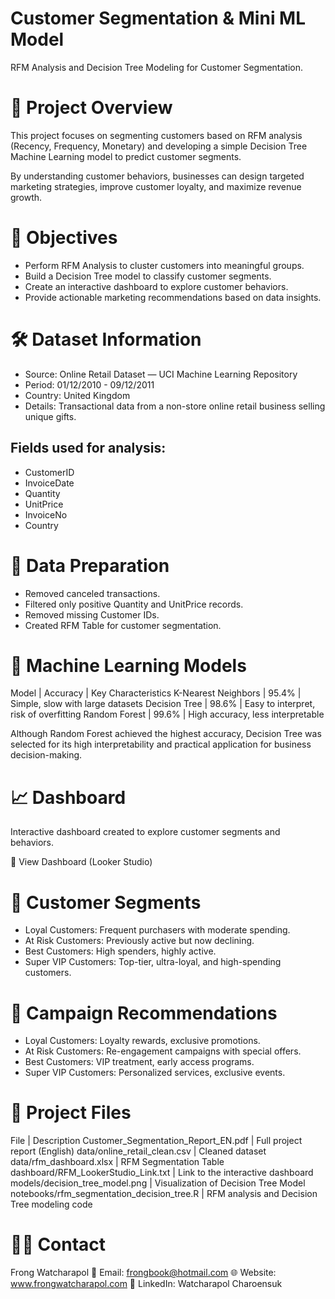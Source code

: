 # Customer Segmentation & Mini ML Model
RFM Analysis and Decision Tree Modeling for Customer Segmentation.

# 📖 Project Overview
This project focuses on segmenting customers based on RFM analysis (Recency, Frequency, Monetary) and developing a simple Decision Tree Machine Learning model to predict customer segments.

By understanding customer behaviors, businesses can design targeted marketing strategies, improve customer loyalty, and maximize revenue growth.

# 🎯 Objectives
- Perform RFM Analysis to cluster customers into meaningful groups.
- Build a Decision Tree model to classify customer segments.
- Create an interactive dashboard to explore customer behaviors.
- Provide actionable marketing recommendations based on data insights.

# 🛠 Dataset Information
- Source: Online Retail Dataset — UCI Machine Learning Repository
- Period: 01/12/2010 - 09/12/2011
- Country: United Kingdom
- Details: Transactional data from a non-store online retail business selling unique gifts.
 ## Fields used for analysis:
 - CustomerID
 - InvoiceDate
 - Quantity
 - UnitPrice
 - InvoiceNo
 - Country

# 🧹 Data Preparation
- Removed canceled transactions.
- Filtered only positive Quantity and UnitPrice records.
- Removed missing Customer IDs.
- Created RFM Table for customer segmentation.

# 🤖 Machine Learning Models

Model | Accuracy | Key Characteristics
K-Nearest Neighbors | 95.4% | Simple, slow with large datasets
Decision Tree | 98.6% | Easy to interpret, risk of overfitting
Random Forest | 99.6% | High accuracy, less interpretable

Although Random Forest achieved the highest accuracy, 
Decision Tree was selected for its high interpretability 
and practical application for business decision-making.

# 📈 Dashboard
Interactive dashboard created to explore customer segments and behaviors.

🔗 View Dashboard (Looker Studio)

# 🧠 Customer Segments
- Loyal Customers: Frequent purchasers with moderate spending.
- At Risk Customers: Previously active but now declining.
- Best Customers: High spenders, highly active.
- Super VIP Customers: Top-tier, ultra-loyal, and high-spending customers.

# 📢 Campaign Recommendations
- Loyal Customers: Loyalty rewards, exclusive promotions.
- At Risk Customers: Re-engagement campaigns with special offers.
- Best Customers: VIP treatment, early access programs.
- Super VIP Customers: Personalized services, exclusive events.

# 📂 Project Files
File | Description
Customer_Segmentation_Report_EN.pdf | Full project report (English)
data/online_retail_clean.csv | Cleaned dataset
data/rfm_dashboard.xlsx | RFM Segmentation Table
dashboard/RFM_LookerStudio_Link.txt | Link to the interactive dashboard
models/decision_tree_model.png | Visualization of Decision Tree Model
notebooks/rfm_segmentation_decision_tree.R | RFM analysis and Decision Tree modeling code

# 👨‍💻 Contact
Frong Watcharapol
📧 Email: frongbook@hotmail.com
🌐 Website: www.frongwatcharapol.com
🔗 LinkedIn: Watcharapol Charoensuk
